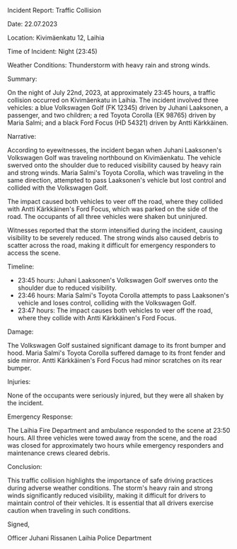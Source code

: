 Incident Report: Traffic Collision

Date: 22.07.2023

Location: Kivimäenkatu 12, Laihia

Time of Incident: Night (23:45)

Weather Conditions: Thunderstorm with heavy rain and strong winds.

Summary:

On the night of July 22nd, 2023, at approximately 23:45 hours, a traffic collision occurred on Kivimäenkatu in Laihia. The incident involved three vehicles: a blue Volkswagen Golf (FK 12345) driven by Juhani Laaksonen, a passenger, and two children; a red Toyota Corolla (EK 98765) driven by Maria Salmi; and a black Ford Focus (HD 54321) driven by Antti Kärkkäinen.

Narrative:

According to eyewitnesses, the incident began when Juhani Laaksonen's Volkswagen Golf was traveling northbound on Kivimäenkatu. The vehicle swerved onto the shoulder due to reduced visibility caused by heavy rain and strong winds. Maria Salmi's Toyota Corolla, which was traveling in the same direction, attempted to pass Laaksonen's vehicle but lost control and collided with the Volkswagen Golf.

The impact caused both vehicles to veer off the road, where they collided with Antti Kärkkäinen's Ford Focus, which was parked on the side of the road. The occupants of all three vehicles were shaken but uninjured.

Witnesses reported that the storm intensified during the incident, causing visibility to be severely reduced. The strong winds also caused debris to scatter across the road, making it difficult for emergency responders to access the scene.

Timeline:

* 23:45 hours: Juhani Laaksonen's Volkswagen Golf swerves onto the shoulder due to reduced visibility.
* 23:46 hours: Maria Salmi's Toyota Corolla attempts to pass Laaksonen's vehicle and loses control, colliding with the Volkswagen Golf.
* 23:47 hours: The impact causes both vehicles to veer off the road, where they collide with Antti Kärkkäinen's Ford Focus.

Damage:

The Volkswagen Golf sustained significant damage to its front bumper and hood. Maria Salmi's Toyota Corolla suffered damage to its front fender and side mirror. Antti Kärkkäinen's Ford Focus had minor scratches on its rear bumper.

Injuries:

None of the occupants were seriously injured, but they were all shaken by the incident.

Emergency Response:

The Laihia Fire Department and ambulance responded to the scene at 23:50 hours. All three vehicles were towed away from the scene, and the road was closed for approximately two hours while emergency responders and maintenance crews cleared debris.

Conclusion:

This traffic collision highlights the importance of safe driving practices during adverse weather conditions. The storm's heavy rain and strong winds significantly reduced visibility, making it difficult for drivers to maintain control of their vehicles. It is essential that all drivers exercise caution when traveling in such conditions.

Signed,

Officer Juhani Rissanen
Laihia Police Department